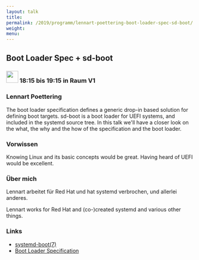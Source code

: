 ```yaml
---
layout: talk
title:
permalink: /2019/programm/lennart-poettering-boot-loader-spec-sd-boot/
weight:
menu:
---
```

## Boot Loader Spec + sd-boot

### <img height = "32" src="../../../images/talk.svg"> 18:15 bis 19:15 in Raum V1

### Lennart Poettering

The boot loader specification defines a generic drop-in based solution for defining boot targets. sd-boot is a boot loader for UEFI systems, and included in the systemd source tree. In this talk we'll have a closer look on the what, the why and the how of the specification and the boot loader.

### Vorwissen

Knowing Linux and its basic concepts would be great. Having heard of UEFI would be excellent.

### Über mich

Lennart arbeitet für Red Hat und hat systemd verbrochen, und allerlei anderes.

Lennart works for Red Hat and (co-)created systemd and various other things.

### Links

- <a href="https://www.freedesktop.org/software/systemd/man/systemd-boot.html" target="_blank">systemd-boot(7)</a>
- <a href="https://systemd.io/BOOT_LOADER_SPECIFICATION" target="_blank">Boot Loader Specification</a>